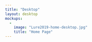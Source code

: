 ```yaml
---
title: "Desktop"
layout: desktop
mockups:
  -
    image: "Lure2019-home-desktop.jpg"
    title: "Home Page"
---
```

